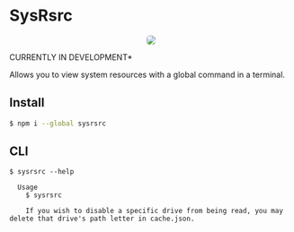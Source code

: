 # SysRsrc

<!-- ![Image of Rsrc](https://i.ibb.co/kxbDf0k/Sys-Rsrc-Demo.png) -->
<p align='center'>
<img width="auto" height="auto" src="https://i.ibb.co/kxbDf0k/Sys-Rsrc-Demo.png" style="border-radius:5px">
</p>
CURRENTLY IN DEVELOPMENT*

Allows you to view system resources with a global command in a terminal.

## Install

```bash
$ npm i --global sysrsrc
```

## CLI

```
$ sysrsrc --help

  Usage
    $ sysrsrc

	If you wish to disable a specific drive from being read, you may delete that drive's path letter in cache.json.

